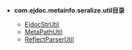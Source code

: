 





- **com.ejdoc.metainfo.seralize.util目录**

	- [EjdocStrUtil](metaInfoSeralize/com/ejdoc/metainfo/seralize/util/EjdocStrUtil.md)
	- [MetaPathUtil](metaInfoSeralize/com/ejdoc/metainfo/seralize/util/MetaPathUtil.md)
	- [ReflectParserUtil](metaInfoSeralize/com/ejdoc/metainfo/seralize/util/ReflectParserUtil.md)
